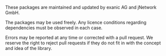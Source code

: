 ﻿These packages are maintained and updated by exanic AG and jNetwork GmbH.

The packages may be used freely. Any licence conditions regarding dependencies must be observed in each case.

Errors may be reported at any time or corrected with a pull request. We reserve the right to reject pull requests if they do not fit in with the concept and idea of the library.